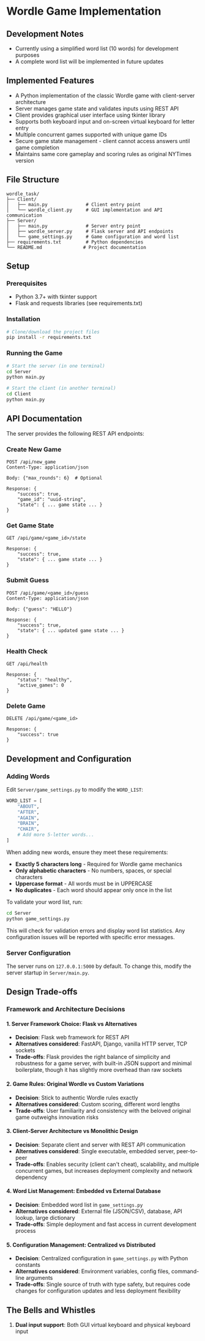 # Wordle Game Implementation

## Development Notes
 - Currently using a simplified word list (10 words) for development purposes
 - A complete word list will be implemented in future updates

## Implemented Features
- A Python implementation of the classic Wordle game with client-server architecture
- Server manages game state and validates inputs using REST API
- Client provides graphical user interface using tkinter library
- Supports both keyboard input and on-screen virtual keyboard for letter entry
- Multiple concurrent games supported with unique game IDs
- Secure game state management - client cannot access answers until game completion
- Maintains same core gameplay and scoring rules as original NYTimes version

## File Structure
```
wordle_task/
├── Client/
│   ├── main.py              # Client entry point
│   └── wordle_client.py     # GUI implementation and API communication
├── Server/
│   ├── main.py              # Server entry point
│   ├── wordle_server.py     # Flask server and API endpoints
│   └── game_settings.py     # Game configuration and word list
├── requirements.txt         # Python dependencies
└── README.md               # Project documentation
```

## Setup 

### Prerequisites
- Python 3.7+ with tkinter support
- Flask and requests libraries (see requirements.txt)

### Installation
```bash
# Clone/download the project files
pip install -r requirements.txt
```

### Running the Game
```bash
# Start the server (in one terminal)
cd Server
python main.py

# Start the client (in another terminal)
cd Client
python main.py
```

## API Documentation

The server provides the following REST API endpoints:

### Create New Game
```http
POST /api/new_game
Content-Type: application/json

Body: {"max_rounds": 6}  # Optional

Response: {
    "success": true,
    "game_id": "uuid-string",
    "state": { ... game state ... }
}
```

### Get Game State
```http
GET /api/game/<game_id>/state

Response: {
    "success": true,
    "state": { ... game state ... }
}
```

### Submit Guess
```http
POST /api/game/<game_id>/guess
Content-Type: application/json

Body: {"guess": "HELLO"}

Response: {
    "success": true,
    "state": { ... updated game state ... }
}
```

### Health Check
```http
GET /api/health

Response: {
    "status": "healthy",
    "active_games": 0
}
```

### Delete Game
```http
DELETE /api/game/<game_id>

Response: {
    "success": true
}
```

## Development and Configuration

### Adding Words
Edit `Server/game_settings.py` to modify the `WORD_LIST`:
```python
WORD_LIST = [
    "ABOUT",
    "AFTER", 
    "AGAIN",
    "BRAIN",
    "CHAIR",
    # Add more 5-letter words...
]
```

When adding new words, ensure they meet these requirements:
- **Exactly 5 characters long** - Required for Wordle game mechanics
- **Only alphabetic characters** - No numbers, spaces, or special characters
- **Uppercase format** - All words must be in UPPERCASE
- **No duplicates** - Each word should appear only once in the list

To validate your word list, run:
```bash
cd Server
python game_settings.py
```

This will check for validation errors and display word list statistics. Any configuration issues will be reported with specific error messages.


### Server Configuration
The server runs on `127.0.0.1:5000` by default. To change this, modify the server startup in `Server/main.py`.


## Design Trade-offs

### Framework and Architecture Decisions

#### 1. Server Framework Choice: Flask vs Alternatives
- **Decision**: Flask web framework for REST API
- **Alternatives considered**: FastAPI, Django, vanilla HTTP server, TCP sockets
- **Trade-offs**: Flask provides the right balance of simplicity and robustness for a game server, with built-in JSON support and minimal boilerplate, though it has slightly more overhead than raw sockets

#### 2. Game Rules: Original Wordle vs Custom Variations  
- **Decision**: Stick to authentic Wordle rules exactly
- **Alternatives considered**: Custom scoring, different word lengths
- **Trade-offs**: User familiarity and consistency with the beloved original game outweighs innovation risks

#### 3. Client-Server Architecture vs Monolithic Design
- **Decision**: Separate client and server with REST API communication
- **Alternatives considered**: Single executable, embedded server, peer-to-peer
- **Trade-offs**: Enables security (client can't cheat), scalability, and multiple concurrent games, but increases deployment complexity and network dependency

#### 4. Word List Management: Embedded vs External Database
- **Decision**: Embedded word list in `game_settings.py` 
- **Alternatives considered**: External file (JSON/CSV), database, API lookup, large dictionary
- **Trade-offs**: Simple deployment and fast access in current development process

#### 5. Configuration Management: Centralized vs Distributed
- **Decision**: Centralized configuration in `game_settings.py` with Python constants
- **Alternatives considered**: Environment variables, config files, command-line arguments  
- **Trade-offs**: Single source of truth with type safety, but requires code changes for configuration updates and less deployment flexibility


## The Bells and Whistles
1. **Dual input support**: Both GUI virtual keyboard and physical keyboard input